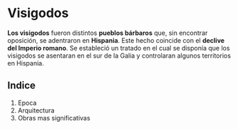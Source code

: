 # Visigodos
**Los visigodos** fueron distintos **pueblos bárbaros** que, sin encontrar oposición, se
adentraron en **Hispania**. Este hecho coincide con el **declive del Imperio romano**. Se estableció 
un tratado en el cual se disponía que los visigodos se asentaran en el sur de
la Galia y controlaran algunos territorios en Hispania.

## Indice

1. Epoca
2. Arquitectura
3. Obras mas significativas
